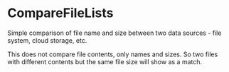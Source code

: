 # CompareFileLists
Simple comparison of file name and size between two data sources - file system, cloud storage, etc.

This does not compare file contents, only names and sizes. So two files with different contents but the same file size will show as a match.
